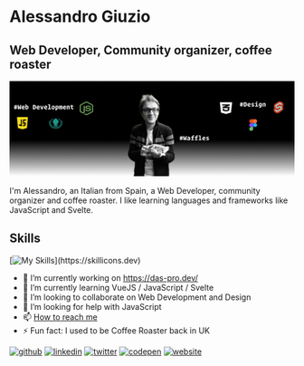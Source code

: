 # Alessandro Giuzio
## Web Developer,  Community organizer, coffee roaster
![webdeveloper,  community organizer, coffee roaster](https://github.com/alessandro-giuzio/alessandro-giuzio/blob/main/10.jpg)

I'm Alessandro, an Italian from Spain, a Web Developer, community organizer and coffee roaster. I like learning languages and frameworks like JavaScript and Svelte. 

## Skills

[![My Skills](https://skillicons.dev/icons?i=js,html,css,astro,bootstrap,figma,git,svelte,tailwind,vite,)](https://skillicons.dev)


- 🔭 I’m currently working on https://das-pro.dev/ 
- 🌱 I’m currently learning VueJS / JavaScript / Svelte
- 👯 I’m looking to collaborate on Web Development and Design 
- 🤔 I’m looking for help with JavaScript 
- 📫  <a href="mailto:info@agencyga.com">How to reach me</a>
- ⚡ Fun fact: I used to be Coffee Roaster back in UK 


[<img src='https://cdn.jsdelivr.net/npm/simple-icons@3.0.1/icons/github.svg' alt='github' height='40'>](https://github.com/alessandro-giuzio)  [<img src='https://cdn.jsdelivr.net/npm/simple-icons@3.0.1/icons/linkedin.svg' alt='linkedin' height='40'>](https://www.linkedin.com/in/alessandrogiuzio/)  [<img src='https://cdn.jsdelivr.net/npm/simple-icons@3.0.1/icons/twitter.svg' alt='twitter' height='40'>](https://twitter.com/giuzioale)  [<img src='https://cdn.jsdelivr.net/npm/simple-icons@3.0.1/icons/codepen.svg' alt='codepen' height='40'>](https://codepen.io/alessandrogiuzio)  [<img src='https://cdn.jsdelivr.net/npm/simple-icons@3.0.1/icons/icloud.svg' alt='website' height='40'>](giuzio.me)  










